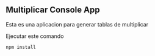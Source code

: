 

## Multiplicar Console App

Esta es una aplicacion para generar tablas de 
multiplicar 

Ejecutar este comando


```
npm install
```